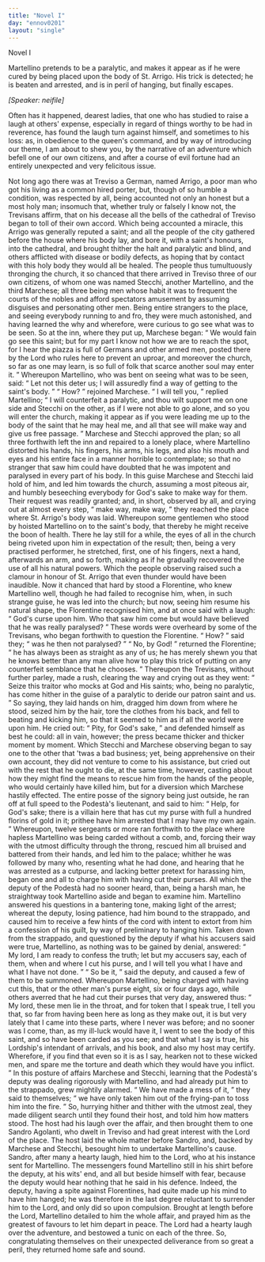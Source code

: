 ```yaml
---
title: "Novel I"
day: "ennov0201"
layout: "single"
---
```

<html>
 <head>
 </head>
 <body>
  <div id="nov0201" type="novella" who="neifile">
   <head>
    Novel I
   </head>
   <argument>
    <p>
     <milestone id="p02010001"/>
     <!--(i)-->
     Martellino pretends to be a paralytic, and makes it appear
 as if he were cured by being placed upon the body of
 St. Arrigo. His trick is detected; he is beaten and
 arrested, and is in peril of hanging, but finally escapes.
     <!--(/i)-->
    </p>
   </argument>
   <p>
    <i>
     [Speaker: neifile]
    </i>
   </p>
   <div3 type="commentary" who="neifile">
    <p>
     <milestone id="p02010002"/>
     <!--(sc)-->
     Often
     <!--(/sc)-->
     has it happened, dearest ladies, that one who has studied
 to raise a laugh at others' expense, especially in regard of things
 worthy to be had in reverence, has found the laugh turn against himself,
 and sometimes to his loss: as, in obedience to the queen's
 command, and by way of introducing our theme, I am about to shew
 you, by the narrative of an adventure which befell one of our own
 citizens, and after a course of evil fortune had an entirely unexpected
 and very felicitous issue.
    </p>
   </div3>
   <p>
    <milestone id="p02010003"/>
    Not long ago there was at Treviso a German, named Arrigo, a
 poor man who got his living as a common hired porter, but, though
 of so humble a condition, was respected by all, being accounted not
      only an honest but a most holy man;
    <milestone id="p02010004"/>
    insomuch that, whether truly
 or falsely I know not, the Trevisans affirm, that on his decease all
 the bells of the cathedral of Treviso began to toll of their own accord.
    <milestone id="p02010005"/>
    Which being accounted a miracle, this Arrigo was generally reputed
 a saint; and all the people of the city gathered before the house where
 his body lay, and bore it, with a saint's honours, into the cathedral,
 and brought thither the halt and paralytic and blind, and others
 afflicted with disease or bodily defects, as hoping that by contact with
 this holy body they would all be healed.
    <milestone id="p02010006"/>
    The people thus tumultuously
 thronging the church, it so chanced that there arrived in
 Treviso three of our own citizens, of whom one was named Stecchi,
 another Martellino, and the third Marchese; all three being men
    <pb n="69"/>
    whose habit it was to frequent the courts of the nobles and afford
 spectators amusement by assuming disguises and personating other
 men. Being entire strangers to the place, and seeing everybody
 running to and fro, they were much astonished, and having learned
 the why and wherefore, were curious to go see what was to be seen.
    <milestone id="p02010007"/>
    So at the inn, where they put up, Marchese began:
    <q direct="unspecified">
     We would
 fain go see this saint; but for my part I know not how we are to
 reach the spot, for I hear the piazza is full of Germans and other
 armed men, posted there by the Lord who rules here to prevent an
 uproar, and moreover the church, so far as one may learn, is so full
 of folk that scarce another soul may enter it.
    </q>
    <milestone id="p02010008"/>
    Whereupon Martellino,
 who was bent on seeing what was to be seen, said:
    <q direct="unspecified">
     Let not
 this deter us; I will assuredly find a way of getting to the saint's
 body.
    </q>
    <milestone id="p02010009"/>
    <q direct="unspecified">
     How?
    </q>
    rejoined Marchese.
    <milestone id="p02010010"/>
    <q direct="unspecified">
     I will tell you,
    </q>
    replied Martellino;
    <q direct="unspecified">
     I will counterfeit a paralytic, and thou wilt support me on one side
 and Stecchi on the other, as if I were not able to go alone, and so
 you will enter the church, making it appear as if you were leading
 me up to the body of the saint that he may heal me, and all that see
 will make way and give us free passage.
    </q>
    <milestone id="p02010011"/>
    Marchese and Stecchi
 approved the plan; so all three forthwith left the inn and repaired to
 a lonely place, where Martellino distorted his hands, his fingers, his
 arms, his legs, and also his mouth and eyes and his entire face in a
 manner horrible to contemplate; so that no stranger that saw him
 could have doubted that he was impotent and paralysed in every part
 of his body.
    <milestone id="p02010012"/>
    In this guise Marchese and Stecchi laid hold of him,
 and led him towards the church, assuming a most piteous air, and
 humbly beseeching everybody for God's sake to make way for them.
 Their request was readily granted; and, in short, observed by all,
 and crying out at almost every step,
    <q direct="unspecified">
     make way, make way,
    </q>
    they
 reached the place where St. Arrigo's body was laid. Whereupon
 some gentlemen who stood by hoisted Martellino on to the saint's
 body, that thereby he might receive the boon of health.
    <milestone id="p02010013"/>
    There he
 lay still for a while, the eyes of all in the church being riveted upon
 him in expectation of the result; then, being a very practised performer,
 he stretched, first, one of his fingers, next a hand, afterwards
 an arm, and so forth, making as if he gradually recovered the use of
 all his natural powers. Which the people observing raised such a
 clamour in honour of St. Arrigo that even thunder would have been
    <pb n="70"/>
    inaudible.
    <milestone id="p02010014"/>
    Now it chanced that hard by stood a Florentine, who
 knew Martellino well, though he had failed to recognise him, when,
 in such strange guise, he was led into the church; but now, seeing
 him resume his natural shape, the Florentine recognised him, and at
 once said with a laugh:
    <q direct="unspecified">
     God's curse upon him. Who that saw
 him come but would have believed that he was really paralysed?
    </q>
    <milestone id="p02010015"/>
    These words were overheard by some of the Trevisans, who began
 forthwith to question the Florentine.
    <q direct="unspecified">
     How?
    </q>
    said they;
    <q direct="unspecified">
     was
 he then not paralysed?
    </q>
    <milestone id="p02010016"/>
    <q direct="unspecified">
     No, by God!
    </q>
    returned the Florentine;
    <q direct="unspecified">
     he has always been as straight as any of us; he has merely
 shewn you that he knows better than any man alive how to play
 this trick of putting on any counterfeit semblance that he chooses.
    </q>
    <milestone id="p02010017"/>
    Thereupon the Trevisans, without further parley, made a rush, clearing
 the way and crying out as they went:
    <q direct="unspecified">
     Seize this traitor who
 mocks at God and His saints; who, being no paralytic, has come
 hither in the guise of a paralytic to deride our patron saint and us.
    </q>
    <milestone id="p02010018"/>
    So saying, they laid hands on him, dragged him down from where
 he stood, seized him by the hair, tore the clothes from his back, and
 fell to beating and kicking him, so that it seemed to him as if all the
 world were upon him.
    <milestone id="p02010019"/>
    He cried out:
    <q direct="unspecified">
     Pity, for God's sake,
    </q>
    and
 defended himself as best he could: all in vain, however; the press
 became thicker and thicker moment by moment.
    <milestone id="p02010020"/>
    Which Stecchi and
 Marchese observing began to say one to the other that 'twas a bad
 business; yet, being apprehensive on their own account, they did not
 venture to come to his assistance, but cried out with the rest that he
 ought to die, at the same time, however, casting about how they
 might find the means to rescue him from the hands of the people,
 who would certainly have killed him, but for a diversion which
 Marchese hastily effected.
    <milestone id="p02010021"/>
    The entire posse of the signory being just
 outside, he ran off at full speed to the Podest&agrave;'s lieutenant, and
 said
 to him:
    <q direct="unspecified">
     Help, for God's sake; there is a villain here that has cut
 my purse with full a hundred florins of gold in it; prithee have him
 arrested that I may have my own again.
    </q>
    <milestone id="p02010022"/>
    Whereupon, twelve
 sergeants or more ran forthwith to the place where hapless Martellino
 was being carded without a comb, and, forcing their way with the
 utmost difficulty through the throng, rescued him all bruised and
 battered from their hands, and led him to the palace; whither he was
 followed by many who, resenting what he had done, and hearing that
    <pb n="71"/>
    he was arrested as a cutpurse, and lacking better pretext for harassing
 him, began one and all to charge him with having cut their purses.
    <milestone id="p02010023"/>
    All which the deputy of the Podest&agrave; had no sooner heard, than, being
 a harsh man, he straightway took Martellino aside and began to
 examine him.
    <milestone id="p02010024"/>
    Martellino answered his questions in a bantering tone,
 making light of the arrest; whereat the deputy, losing patience, had
 him bound to the strappado, and caused him to receive a few hints of
 the cord with intent to extort from him a confession of his guilt, by
 way of preliminary to hanging him.
    <milestone id="p02010025"/>
    Taken down from the strappado,
 and questioned by the deputy if what his accusers said were
 true, Martellino, as nothing was to be gained by denial, answered:
    <q direct="unspecified">
     My lord, I am ready to confess the truth; let but my accusers say,
 each of them, when and where I cut his purse, and I will tell you
 what I have and what I have not done.
    </q>
    <milestone id="p02010026"/>
    <q direct="unspecified">
     So be it,
    </q>
    said the deputy,
 and caused a few of them to be summoned. Whereupon Martellino,
 being charged with having cut this, that or the other man's purse
 eight, six or four days ago, while others averred that he had cut their
 purses that very day,
    <milestone id="p02010027"/>
    answered thus:
    <q direct="unspecified">
     My lord, these men lie in
 the throat, and for token that I speak true, I tell you that, so far from
 having been here as long as they make out, it is but very lately that
 I came into these parts, where I never was before; and no sooner was
 I come, than, as my ill-luck would have it, I went to see the body of
 this saint, and so have been carded as you see; and that what I say
 is true, his Lordship's intendant of arrivals, and his book, and also my
 host may certify.
     <milestone id="p02010028"/>
     Wherefore, if you find that even so it is as I say,
 hearken not to these wicked men, and spare me the torture and death
 which they would have you inflict.
    </q>
    <milestone id="p02010029"/>
    In this posture of affairs
 Marchese and Stecchi, learning that the Podest&agrave;'s deputy was dealing
 rigorously with Martellino, and had already put him to the strappado,
 grew mightily alarmed.
    <q direct="unspecified">
     We have made a mess of it,
    </q>
    they said to
 themselves;
    <q direct="unspecified">
     we have only taken him out of the frying-pan to toss
 him into the fire.
    </q>
    <milestone id="p02010030"/>
    So, hurrying hither and thither with the utmost
 zeal, they made diligent search until they found their host, and told
 him how matters stood. The host had his laugh over the affair, and
 then brought them to one Sandro Agolanti, who dwelt in Treviso
 and had great interest with the Lord of the place. The host laid the
 whole matter before Sandro, and, backed by Marchese and Stecchi,
 besought him to undertake Martellino's cause.
    <milestone id="p02010031"/>
    Sandro, after many
    <pb n="72"/>
    a hearty laugh, hied him to the Lord, who at his instance sent for
 Martellino. The messengers found Martellino still in his shirt before
 the deputy, at his wits' end, and all but beside himself with fear,
 because the deputy would hear nothing that he said in his defence.
 Indeed, the deputy, having a spite against Florentines, had quite
 made up his mind to have him hanged; he was therefore in the last
 degree reluctant to surrender him to the Lord, and only did so upon
 compulsion.
    <milestone id="p02010032"/>
    Brought at length before the Lord, Martellino detailed
 to him the whole affair, and prayed him as the greatest of favours to
 let him depart in peace.
    <milestone id="p02010033"/>
    The Lord had a hearty laugh over the
 adventure, and bestowed a tunic on each of the three. So, congratulating
 themselves on their unexpected deliverance from so great
 a peril, they returned home safe and sound.
   </p>
  </div>
 </body>
</html>